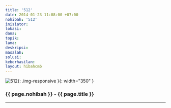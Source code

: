 ```yaml
---
title: '512'
date: 2014-01-23 11:08:00 +07:00
nohibah: '512'
inisiator:
lokasi:
dana:
topik:
lama:
deskripsi:
masalah:
solusi:
keberhasilan:
layout: hibahcmb
---
```


![512](/static/img/hibahcmb/512.png){: .img-responsive }{: width="350" }

### {{ page.nohibah }} - {{ page.title }}

---
